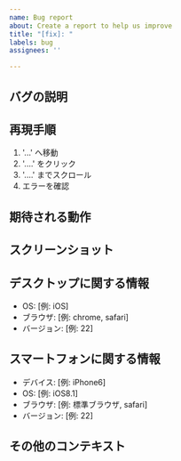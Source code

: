 ```yaml
---
name: Bug report
about: Create a report to help us improve
title: "[fix]: "
labels: bug
assignees: ''

---
```


## バグの説明
<!-- バグの内容を明確かつ簡潔に説明してください。 -->

## 再現手順
<!-- バグを再現する手順を以下に記述してください： -->
1. '...' へ移動
2. '....' をクリック
3. '....' までスクロール
4. エラーを確認

## 期待される動作
<!-- 期待される動作について、明確かつ簡潔に説明してください。 -->

## スクリーンショット
<!-- 問題を説明するのに役立つ場合、スクリーンショットをここに追加してください。 -->

## デスクトップに関する情報
<!-- 以下の情報を記入してください： -->
 - OS: [例: iOS]
 - ブラウザ: [例: chrome, safari]
 - バージョン: [例: 22]

## スマートフォンに関する情報
<!-- 以下の情報を記入してください： -->
 - デバイス: [例: iPhone6]
 - OS: [例: iOS8.1]
 - ブラウザ: [例: 標準ブラウザ, safari]
 - バージョン: [例: 22]

## その他のコンテキスト
<!-- 問題についてのその他のコンテキストをここに追加してください。 -->

